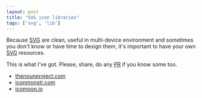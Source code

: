 ```yaml
---
layout: post
title: "SVG icon libraries"
tags: ['svg', 'lib']
---
```


Because [SVG](http://en.wikipedia.org/wiki/Scalable_Vector_Graphics) are clean, useful in multi-device environment and sometimes you don't know or have time to design them, it's important to have your own [SVG](http://en.wikipedia.org/wiki/Scalable_Vector_Graphics) resources.

This is what I've got. Please, share, do any [PR](https://github.com/kud/blog/) if you know some too.

- [thenounproject.com](http://thenounproject.com/)
- [iconmonstr.com](http://iconmonstr.com/)
- [icomoon.io](http://icomoon.io/app/)